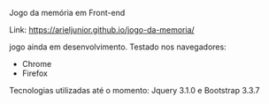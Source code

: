 Jogo da memória em Front-end

Link: https://arieljunior.github.io/jogo-da-memoria/

jogo ainda em desenvolvimento. Testado nos navegadores:
 - Chrome
 - Firefox
 
 Tecnologias utilizadas até o momento: Jquery 3.1.0 e Bootstrap 3.3.7
